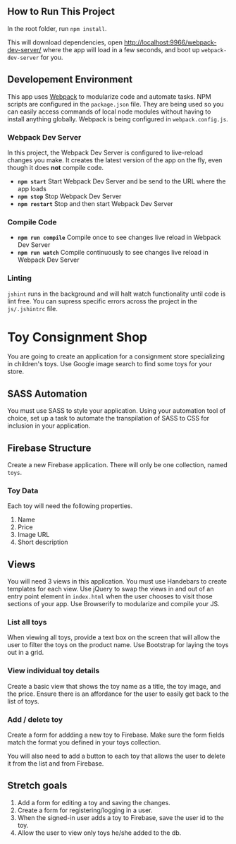 ## How to Run This Project

In the root folder, run `npm install`.

This will download dependencies, open [http://localhost:9966/webpack-dev-server/](http://localhost:9966/webpack-dev-server/) where the app will load in a few seconds, and boot up `webpack-dev-server` for you.

## Developement Environment
This app uses [Webpack](https://webpack.github.io/) to modularize code and automate tasks. NPM scripts are configured in the `package.json` file. They are being used so you can easily access commands of local node modules without having to install anything globally. Webpack is being configured in `webpack.config.js`.

### Webpack Dev Server
In this project, the Webpack Dev Server is configured to live-reload changes you make. It creates the latest version of the app on the fly, even though it does **not** compile code.
* **`npm start`** Start Webpack Dev Server and be send to the URL where the app loads
* **`npm stop`** Stop Webpack Dev Server
* **`npm restart`** Stop and then start Webpack Dev Server

### Compile Code
* **`npm run compile`** Compile once to see changes live reload in Webpack Dev Server
* **`npm run watch`** Compile continuously to see changes live reload in Webpack Dev Server

### Linting
`jshint` runs in the background and will halt watch functionality until code is lint free. You can supress specific errors across the project in the `js/.jshintrc` file.

# Toy Consignment Shop

You are going to create an application for a consignment store specializing in children's toys. Use Google image search to find some toys for your store.

## SASS Automation

You must use SASS to style your application. Using your automation tool of choice, set up a task to automate the transpilation of SASS to CSS for inclusion in your application.

## Firebase Structure

Create a new Firebase application. There will only be one collection, named `toys`.

### Toy Data

Each toy will need the following properties.

1. Name
2. Price
3. Image URL
4. Short description

## Views

You will need 3 views in this application. You must use Handebars to create templates for each view. Use jQuery to swap the views in and out of an entry point element in `index.html` when the user chooses to visit those sections of your app. Use Browserify to modularize and compile your JS.

### List all toys

When viewing all toys, provide a text box on the screen that will allow the user to filter the toys on the product name. Use Bootstrap for laying the toys out in a grid.

### View individual toy details

Create a basic view that shows the toy name as a title, the toy image, and the price. Ensure there is an affordance for the user to easily get back to the list of toys.

### Add / delete toy

Create a form for addding a new toy to Firebase. Make sure the form fields match the format you defined in your toys collection.

You will also need to add a button to each toy that allows the user to delete it from the list and from Firebase.

## Stretch goals
1. Add a form for editing a toy and saving the changes.
2. Create a form for registering/logging in a user.
3. When the signed-in user adds a toy to Firebase, save the user id to the toy.
4. Allow the user to view only toys he/she added to the db.


